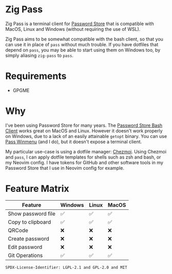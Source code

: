 # Zig Pass

Zig Pass is a terminal client for [Password Store](https://www.passwordstore.org/) that is compatible with MacOS, Linux and Windows (without requiring the use of WSL).

Zig Pass aims to be somewhat compatible with the bash client, so that you can use it in place of `pass` without much trouble. If you have dotfiles that depend on `pass`, you may be able to start using them on Windows too, by simply aliasing `zig-pass` to `pass`.

# Requirements

- GPGME

# Why

I've been using Password Store for many years. The [Password Store Bash Client](https://git.zx2c4.com/password-store) works great on MacOS and Linux. However it doesn't work properly on Windows, due to a lack of an easily attainable `getopt` binary. You can use [Pass Winmenu](https://github.com/geluk/pass-winmenu) (and I do), but it doesn't expose a terminal client.

My particular use-case is using a dotfile manager: [Chezmoi](https://www.chezmoi.io/). Using Chezmoi and `pass`, I can apply dotfile templates for shells such as zsh and bash, or my Neovim config. I have tokens for GitHub and other software tools in my Password Store that I use in Neovim config for example.

# Feature Matrix

| Feature            | Windows | Linux | MacOS |
| ------------------ | ------- | ----- | ----- |
| Show password file | ✅      | ✅    | ✅   |
| Copy to clipboard  | ✅      | ✅    | ✅   |
| QRCode             | ❌      | ❌    | ❌    |
| Create password    | ❌      | ❌    | ❌    |
| Edit password      | ❌      | ❌    | ❌    |
| Git Operations     | ✅      | ✅    | ✅    |

`SPDX-License-Identifier: LGPL-2.1 and GPL-2.0 and MIT`
